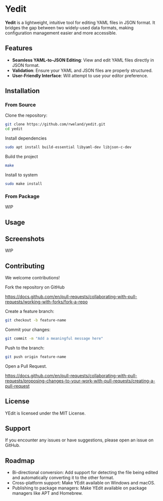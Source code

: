 # Yedit  

**Yedit** is a lightweight, intuitive tool for editing YAML files in JSON format. It bridges the gap between two widely-used data formats, making configuration management easier and more accessible.  

## Features  

- **Seamless YAML-to-JSON Editing**: View and edit YAML files directly in JSON format.  
- **Validation**: Ensure your YAML and JSON files are properly structured.  
- **User-Friendly Interface**: Will attempt to use your editor preference.  

## Installation  

### From Source 
Clone the repository:  
```bash  
git clone https://github.com/rweland/yedit.git  
cd yedit  
```
Install dependencies
``` bash
sudo apt install build-essential libyaml-dev libjson-c-dev
```
Build the project
``` bash
make
```
Install to system
``` bash
sudo make install
```

### From Package
WIP

## Usage


## Screenshots
WIP

## Contributing
We welcome contributions!

Fork the repository on GitHub

https://docs.github.com/en/pull-requests/collaborating-with-pull-requests/working-with-forks/fork-a-repo

Create a feature branch:
```bash
git checkout -b feature-name  
```
Commit your changes:
```bash
git commit -m "Add a meaningful message here"  
```
Push to the branch:
```bash
git push origin feature-name  
```
Open a Pull Request.

https://docs.github.com/en/pull-requests/collaborating-with-pull-requests/proposing-changes-to-your-work-with-pull-requests/creating-a-pull-request


## License
YEdit is licensed under the MIT License.

## Support
If you encounter any issues or have suggestions, please open an issue on GitHub.

## Roadmap
* Bi-directional conversion: Add support for detecting the file being edited and automatically converting it to the other format.
* Cross-platform support: Make YEdit available on Windows and macOS.
* Publishing to package managers: Make YEdit available on package managers like APT and Homebrew.
